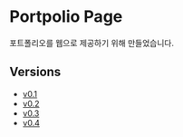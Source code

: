 # Portpolio Page

포트폴리오를 웹으로 제공하기 위해 만들었습니다.



## Versions

* [v0.1](./versions/v0.1.md)
* [v0.2](./versions/v0.2.md)
* [v0.3](./versions/v0.3.md)
* [v0.4](./versions/v0.4.md)
